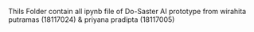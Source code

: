 Thils Folder contain all ipynb file of Do-Saster AI prototype from wirahita putramas (18117024) & priyana pradipta (18117005)
